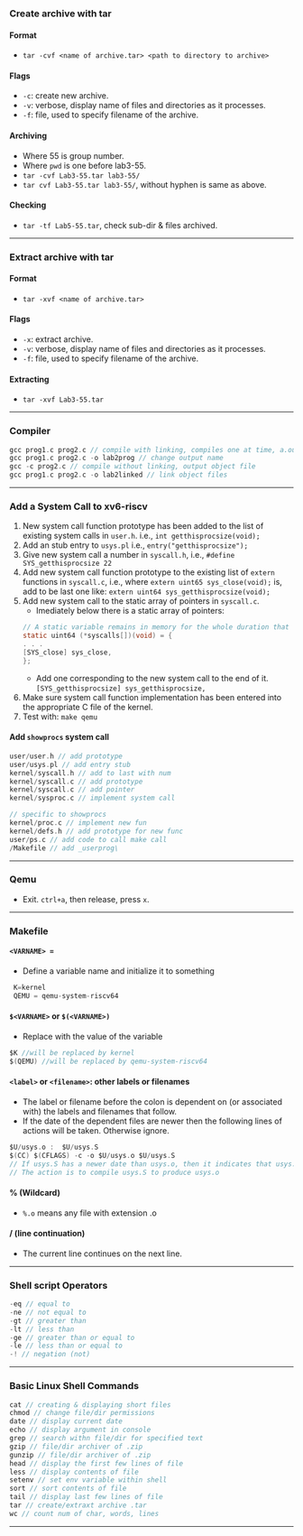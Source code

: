 ### __Create archive with tar__
#### Format
- `tar -cvf <name of archive.tar> <path to directory to archive>`

#### Flags
- `-c`: create new archive.
- `-v`: verbose, display name of files and directories as it processes.
- `-f`: file, used to specify filename of the archive.

#### Archiving
- Where 55 is group number.
- Where `pwd` is one before lab3-55.
- `tar -cvf Lab3-55.tar lab3-55/`
- `tar cvf Lab3-55.tar lab3-55/`, without hyphen is same as above.

#### Checking
- `tar -tf Lab5-55.tar`, check sub-dir & files archived.
--------------------------------------------------
### __Extract archive with tar__
#### Format
- `tar -xvf <name of archive.tar>`

#### Flags
- `-x`: extract archive.
- `-v`: verbose, display name of files and directories as it processes.
- `-f`: file, used to specify filename of the archive.

#### Extracting
- `tar -xvf Lab3-55.tar`
--------------------------------------------------
### __Compiler__
```c
gcc prog1.c prog2.c // compile with linking, compiles one at time, a.out
gcc prog1.c prog2.c -o lab2prog // change output name
gcc -c prog2.c // compile without linking, output object file
gcc prog1.c prog2.c -o lab2linked // link object files
```
--------------------------------------------------
### __Add a System Call to xv6-riscv__
1. New system call function prototype has been added to the list of existing system calls in `user.h`. i.e., `int getthisprocsize(void);`
2. Add an stub entry to `usys.pl` i.e., `entry("getthisprocsize");`
3. Give new system call a number in `syscall.h`, i.e., `#define SYS_getthisprocsize 22`
4. Add new system call function prototype to the existing list of `extern` functions in `syscall.c`, i.e., where `extern uint65 sys_close(void);` is, add to be last one like: `extern uint64 sys_getthisprocsize(void);`
5. Add new system call to the static array of pointers in `syscall.c`.
    - Imediately below there is a static array of pointers:
    ```c
    // A static variable remains in memory for the whole duration that the program is running. 
    static uint64 (*syscalls[])(void) = {
    . . .
    [SYS_close] sys_close,
    };
    ```
    - Add one corresponding to the new system call to the end of it. `[SYS_getthisprocsize] sys_getthisprocsize,`
6. Make sure system call function implementation has been entered into the appropriate C file of the kernel.
7. Test with: `make qemu`

#### Add `showprocs` system call
```c
user/user.h // add prototype
user/usys.pl // add entry stub
kernel/syscall.h // add to last with num
kernel/syscall.c // add prototype
kernel/syscall.c // add pointer
kernel/sysproc.c // implement system call

// specific to showprocs
kernel/proc.c // implement new fun
kernel/defs.h // add prototype for new func
user/ps.c // add code to call make call
/Makefile // add _userprog\
```

--------------------------------------------------
### __Qemu__
- Exit. `ctrl+a`, then release, press `x`.
--------------------------------------------------
### __Makefile__
#### `<VARNAME> =`
- Define a variable name and initialize it to something
```c
 K=kernel
 QEMU = qemu-system-riscv64
```

#### `$<VARNAME>` or `$(<VARNAME>)`
- Replace with the value of the variable
```c
$K //will be replaced by kernel
$(QEMU) //will be replaced by qemu-system-riscv64
```

#### `<label>` or `<filename>`: other labels or filenames
- The label or filename before the colon is dependent on (or associated with) the labels and filenames that follow.
- If the date of the dependent files are newer then the following lines of actions will be taken. Otherwise ignore.
```c
$U/usys.o :  $U/usys.S
$(CC) $(CFLAGS) -c -o $U/usys.o $U/usys.S
// If usys.S has a newer date than usys.o, then it indicates that usys.o is out-of-date.
// The action is to compile usys.S to produce usys.o 
```

#### % (Wildcard)
- `%.o` means any file with extension .o

#### / (line continuation)
- The current line continues on the next line.
--------------------------------------------------
### __Shell script Operators__
```java
-eq // equal to
-ne // not equal to
-gt // greater than
-lt // less than
-ge // greater than or equal to
-le // less than or equal to
-! // negation (not)
```
--------------------------------------------------
### __Basic Linux Shell Commands__
```js
cat // creating & displaying short files
chmod // change file/dir permissions
date // display current date
echo // display argument in console
grep // search withn file/dir for specified text
gzip // file/dir archiver of .zip
gunzip // file/dir archiver of .zip
head // display the first few lines of file
less // display contents of file
setenv // set env variable within shell
sort // sort contents of file
tail // display last few lines of file
tar // create/extraxt archive .tar
wc // count num of char, words, lines
```
--------------------------------------------------